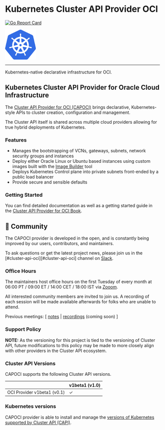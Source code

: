 # Kubernetes Cluster API Provider OCI

[![Go Report Card](https://goreportcard.com/badge/github.com/oracle/cluster-api-provider-oci)](https://goreportcard.com/report/github.com/oracle/cluster-api-provider-oci)

<!-- markdownlint-disable MD033 -->
<img src="https://github.com/kubernetes/kubernetes/raw/master/logo/logo.png"  width="100">

------
Kubernetes-native declarative infrastructure for OCI.

## Kubernetes Cluster API Provider for Oracle Cloud Infrastructure

The [Cluster API Provider for OCI (CAPOCI)][cluster_api] brings declarative, Kubernetes-style APIs to cluster creation, configuration and management.

The Cluster API itself is shared across multiple cloud providers allowing for true hybrid deployments of Kubernetes.

### Features

- Manages the bootstrapping of VCNs, gateways, subnets, network security groups and instances
- Deploy either Oracle Linux or Ubuntu based instances using custom images built with the [Image Builder][image_builder_book] tool
- Deploys Kubernetes Control plane into private subnets front-ended by a public load balancer
- Provide secure and sensible defaults

### Getting Started

You can find detailed documentation as well as a getting started guide in the [Cluster API Provider for OCI Book][capoci_book].

## 🤗 Community

The CAPOCI provider is developed in the open, and is constantly being improved
by our users, contributors, and maintainers.

To ask questions or get the latest project news, please join us in the
[#cluster-api-oci][#cluster-api-oci] channel on [Slack](http://slack.k8s.io/).

### Office Hours

The maintainers host office hours on the first Tuesday of every month
at 06:00 PT / 09:00 ET / 14:00 CET / 18:00 IST via [Zooom][zoomMeeting].

All interested community members are invited to join us. A recording of each
session will be made available afterwards for folks who are unable to attend.

Previous meetings: [ [notes][notes] | [recordings][notes] (coming soon) ]

### Support Policy

**NOTE:** As the versioning for this project is tied to the versioning of Cluster API, future modifications to this
policy may be made to more closely align with other providers in the Cluster API ecosystem.

### Cluster API Versions

CAPOCI supports the following Cluster API versions.

|                              | v1beta1 (v1.0) |
| ---------------------------- | -------------- |
| OCI Provider v1beta1 (v0.1)  |        ✓       |

### Kubernetes versions

CAPOCI provider is able to install and manage the [versions of Kubernetes supported by
Cluster API (CAPI)](https://cluster-api.sigs.k8s.io/reference/versions.html#supported-kubernetes-versions).

[cluster_api]: https://github.com/oracle/cluster-api-provider-oci
[image_builder_book]: https://image-builder.sigs.k8s.io/capi/providers/oci.html
[capoci_book]: https://oracle.github.io/cluster-api-provider-oci/
[#cluster-api-oci slack]: https://kubernetes.slack.com/archives/C039CDHABFF
[zoomMeeting]: https://oracle.zoom.us/j/99910180651
[notes]: https://docs.google.com/document/d/1mgZxjDbnSv74Vut1aHtWplG6vsR9zu5sqXvQN8SPgCc
